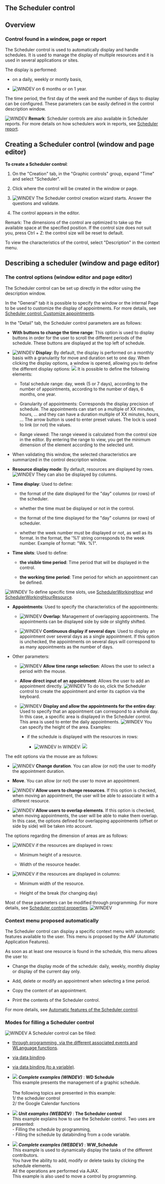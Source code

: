 


## The Scheduler control
			



<a name="NOTE1"></a>
<a name="NOTE1_1"></a>


## Overview
<a name="overview_ELTTEXTE000433"></a>


### Control found in a window, page or report
<a name="control_found_window_page_report_ELTPARAGRAPHE000011"></a>

The Scheduler control is used to automatically display and handle schedules. It is used to manage the display of multiple resources and it is used in several applications or sites. 

The display is performed: 

- on a daily, weekly or montly basis,

- ![WINDEV](https://doc.pcsoft.fr/ext/images/us/WD.png) on 6 months or on 1 year.


The time period, the first day of the week and the number of days to display can be configured. These parameters can be easily defined in the control description window. 

![WINDEV](https://doc.pcsoft.fr/ext/images/us/WD.png) **Remark**: Scheduler controls are also available in Scheduler reports. For more details on how schedulers work in reports, see [Scheduler report](../WDChamp/1011078.md).

<a name="NOTE2_Creation"></a>
<a name="NOTE2_1_Creation"></a>


## Creating a Scheduler control (window and page editor)
<a name="creating_scheduler_control_window_and_page_editor_ELTTEXTE000457"></a>
**To create a Scheduler control**: 

1. On the "Creation" tab, in the "Graphic controls" group, expand "Time" and select "Scheduler".

2. Click where the control will be created in the window or page. 

3. ![WINDEV](https://doc.pcsoft.fr/ext/images/us/WD.png) The Scheduler control creation wizard starts. Answer the questions and validate. 

4. The control appears in the editor.


Remark: The dimensions of the control are optimized to take up the available space at the specified position. If the control size does not suit you, press Ctrl + Z: the control size will be reset to default.

To view the characteristics of the control, select "Description" in the context menu.

<a name="NOTE2"></a>
<a name="NOTE2_1"></a>


## Describing a scheduler (window and page editor)
<a name="describing_scheduler_window_and_page_editor_ELTTEXTE000485"></a>


### The control options (window editor and page editor)
<a name="the_control_options_window_editor_and_page_editor_ELTPARAGRAPHE000080"></a>

The Scheduler control can be set up directly in the editor using the description window.

In the "General" tab it is possible to specify the window or the internal Page to be used to customize the display of appointments. For more details, see [Scheduler control: Customize appointments](../WDChamp/1000019658.md). 

In the "Detail" tab, the Scheduler control parameters are as follows: 

- **With buttons to change the time range**: This option is used to display buttons in order for the user to scroll the different periods of the schedule. These buttons are displayed at the top left of schedule. 
	

- ![WINDEV](https://doc.pcsoft.fr/ext/images/us/WD.png) **Display**: By default, the display is performed on a monthly basis with a granularity for move and duration set to one day. When clicking the display options, a window is opened, allowing you to define the different display options: ![](https://doc.pcsoft.fr/en-US/images/image.awp?langid=3&name=Planning_Affichage_WD%20-%20HC%20N%B0002.gif)
It is possible to define the following elements: 

	- Total schedule range: day, week (5 or 7 days), according to the number of appointments, according to the number of days, 6 months, one year.

	- Granularity of appointments: Corresponds the display precision of schedule. The appointments can start on a multiple of XX minutes, hours, ... and they can have a duration multiple of XX minutes, hours, ... The arrow button is used to enter preset values. The lock is used to link (or not) the values. 

	- Range viewed: The range viewed is calculated from the control size in the editor. By entering the range to view, you get the minimum dimension of the element according to the selected unit. 




- When validating this window, the selected characteristics are summarized in the control description window.  

- **Resource display mode**: By default, resources are displayed by rows. 
	![WINDEV](https://doc.pcsoft.fr/ext/images/us/WD.png) They can also be displayed by columns. 

- **Time display**: Used to define:

	- the format of the date displayed for the "day" columns (or rows) of the scheduler.

	- whether the time must be displayed or not in the control. 

	- the format of the time displayed for the "day" columns (or rows) of scheduler.

	- whether the week number must be displayed or not, as well as its format. In the format, the '%1' string corresponds to the week number. Example of format: "Wk. %1". 




- **Time slots**: Used to define: 

	- **the visible time period**: Time period that will be displayed in the control. 

	- **the working time period**: Time period for which an appointment can be defined. 


![WINDEV](https://doc.pcsoft.fr/ext/images/us/WD.png) To define specific time slots, use [SchedulerWorkingHour](../WDLang1/1000022404.md) and [SchedulerWorkingHourResource](../WDLang1/1000022403.md).

- **Appointments**: Used to specify the characteristics of the appointments: 

	- ![WINDEV](https://doc.pcsoft.fr/ext/images/us/WD.png) **Overlap**: Management of overlapping appointments. The appointments can be displayed side by side or slightly shifted. 

	- ![WINDEV](https://doc.pcsoft.fr/ext/images/us/WD.png) **Continuous display if several days**: Used to display an appointment over several days as a single appointment. If this option is unchecked, the appointments on several days will correspond to as many appointments as the number of days.




- Other parameters: 

	- ![WINDEV](https://doc.pcsoft.fr/ext/images/us/WD.png) **Allow time range selection**: Allows the user to select a period with the mouse. 

	- **Allow direct input of an appointment**: Allows the user to add an appointment directly. 
			![WINDEV](https://doc.pcsoft.fr/ext/images/us/WD.png) To do so, click the Scheduler control to create the appointment and enter its caption via the keyboard. 
			

	- ![WINDEV](https://doc.pcsoft.fr/ext/images/us/WD.png) **Display and allow the appointments for the entire day**: Used to specify that an appointment can correspond to a whole day. In this case, a specific area is displayed in the Scheduler control. This area is used to enter the daily appointments.
			![WINDEV](https://doc.pcsoft.fr/ext/images/us/WD.png) You can specify the height of the area. 
			Examples: 

		- if the schedule is displayed with the resources in rows: 

			- ![WINDEV](https://doc.pcsoft.fr/ext/images/us/WD.png) In WINDEV: 
![](https://doc.pcsoft.fr/en-US/images/image.awp?langid=3&name=Planning_journee_ligne.gif)







The edit options via the mouse are as follows: 

- ![WINDEV](https://doc.pcsoft.fr/ext/images/us/WD.png) **Change duration**. You can allow (or not) the user to modify the appointment duration.

- **Move**. You can allow (or not) the user to move an appointment. 

- ![WINDEV](https://doc.pcsoft.fr/ext/images/us/WD.png) **Allow users to change resources**. If this option is checked, when moving an appointment, the user will be able to associate it with a different resource. 

- ![WINDEV](https://doc.pcsoft.fr/ext/images/us/WD.png) **Allow users to overlap elements**. If this option is checked, when moving appointments, the user will be able to make them overlap. In this case, the options defined for overlapping appointments (offset or side by side) will be taken into account. 




The options regarding the dimension of areas are as follows: 

- ![WINDEV](https://doc.pcsoft.fr/ext/images/us/WD.png) if the resources are displayed in rows: 

	- Minimum height of a resource.

	- Width of the resource header.




- ![WINDEV](https://doc.pcsoft.fr/ext/images/us/WD.png) if the resources are displayed in columns: 

	- Minimum width of the resource.

	- Height of the break (for changing day)





Most of these parameters can be modified through programming. For more details, see [Scheduler control properties](../WDChamp/1000019502.md).
<a name="NOTE2_2"></a>
![WINDEV](https://doc.pcsoft.fr/ext/images/us/WD.png) 

### Context menu proposed automatically
<a name="context_menu_proposed_automatically_ELTPARAGRAPHE000326"></a>

The Scheduler control can display a specific context menu with automatic features available to the user. This menu is proposed by the AAF (Automatic Application Features). 

As soon as at least one resource is found in the schedule, this menu allows the user to: 

- Change the display mode of the schedule: daily, weekly, monthly display or display of the current day only. 

- Add, delete or modify an appointment when selecting a time period. 

- Copy the content of an appointment. 

- Print the contents of the Scheduler control.




For more details, see [Automatic features of the Scheduler control](../WDChamp/1000019561.md). 
<a name="NOTE2_3"></a>
<a name="NOTE2_5"></a>


### Modes for filling a Scheduler control
<a name="modes_for_filling_scheduler_control_ELTPARAGRAPHE000363"></a>

![WINDEV](https://doc.pcsoft.fr/ext/images/us/WD.png) A Scheduler control can be filled: 

- [through programming, via the different associated events and WLanguage functions](../WDChamp/1000019505.md). 

- [via data binding](../WDChamp/1000019543.md).

- [via data binding (to a variable)](../WDChamp/1000019543.md). 







- ![](https://doc.pcsoft.fr/en-US/images/image.awp?langid=3&name=WDSchedule.gif) ***Complete examples (WINDEV)*** : **WD Schedule** <br>This example presents the management of a graphic schedule.<br><br>The following topics are presented in this example:<br>1/ the scheduler control<br>2/ the Google Calendar functions
- ![](https://doc.pcsoft.fr/en-US/images/image.awp?langid=3&name=TheSchedulercontrol.gif) ***Unit examples (WEBDEV)*** : **The Scheduler control** <br>This example explains how to use the Scheduler control. Two uses are presented: <br>- Filling the schedule by programming,<br>- Filling the schedule by databinding from a code variable.
- ![](https://doc.pcsoft.fr/en-US/images/image.awp?langid=3&name=WW_Schedule.gif) ***Complete examples (WEBDEV)*** : **WW_Schedule** <br>This example is used to dynamically display the tasks of the different contributors.<br>You have the ability to add, modify or delete tasks by clicking the schedule elements.<br>All the operations are performed via AJAX.<br>This example is also used to move a control by programming.


